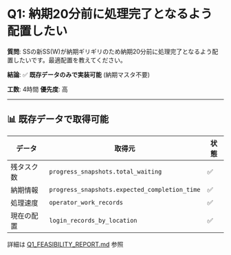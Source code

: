# Q1: 納期20分前に処理完了となるよう配置したい

**質問**: SSの新SS(W)が納期ギリギリのため納期20分前に処理完了となるよう配置したいです。最適配置を教えてください。

**結論**: ✅ **既存データのみで実装可能** (納期マスタ不要)

**工数**: 4時間
**優先度**: 高

---

## 📊 既存データで取得可能

| データ | 取得元 | 状態 |
|--------|--------|------|
| 残タスク数 | `progress_snapshots.total_waiting` | ✅ |
| 納期情報 | `progress_snapshots.expected_completion_time` | ✅ |
| 処理速度 | `operator_work_records` | ✅ |
| 現在の配置 | `login_records_by_location` | ✅ |

詳細は [Q1_FEASIBILITY_REPORT.md](../../Q1_FEASIBILITY_REPORT.md) 参照
